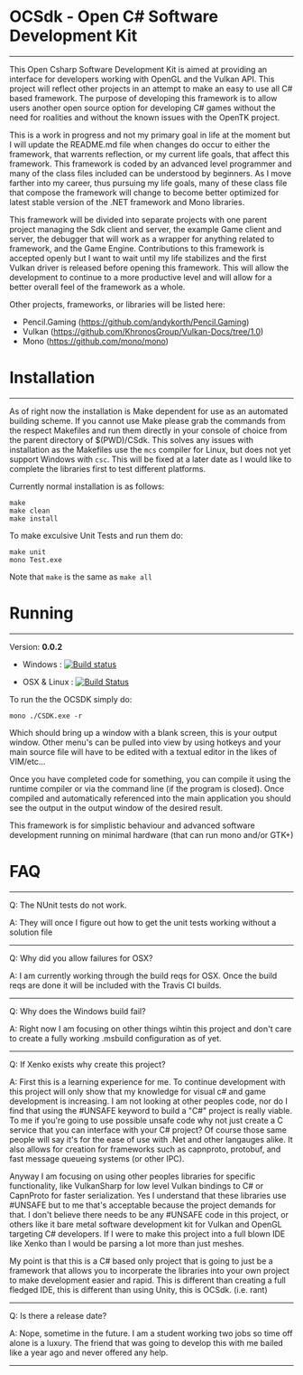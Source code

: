 # OCSdk - Open C# Software Development Kit
--------------------------------------------------------------------------------------------------------------------------------
This Open Csharp Software Development Kit is aimed at providing an interface for developers working with OpenGL and the Vulkan API. This project will reflect other projects in an attempt to make an easy to use all C# based framework. The purpose of developing this framework is to allow users another open source option for developing C# games without the need for roalities and without the known issues with the OpenTK project. 

This is a work in progress and not my primary goal in life at the moment but I will update the README.md file when changes do occur to either the framework, that warrents reflection, or my current life goals, that affect this framework. This framework is coded by an advanced level programmer and many of the class files included can be understood by beginners. As I move farther into my career, thus pursuing my life goals, many of these class file that compose the framework will change to become better optimized for latest stable version of the .NET framework and Mono libraries.

This framework will be divided into separate projects with one parent project managing the Sdk client and server, the example Game client and server, the
debugger that will work as a wrapper for anything related to framework, and the Game Engine. Contributions to this framework is accepted openly but I want to wait until my life stabilizes and the first Vulkan driver is released before opening this framework. This will allow the development to continue to a more productive level and will allow for a better overall feel of the framework as a whole.

Other projects, frameworks, or libraries will be listed here:

- Pencil.Gaming (https://github.com/andykorth/Pencil.Gaming)
- Vulkan (https://github.com/KhronosGroup/Vulkan-Docs/tree/1.0)
- Mono (https://github.com/mono/mono)

# Installation
---------------------------------------------------------------------------------------------------------------------------------
As of right now the installation is Make dependent for use as an automated building scheme. If you cannot use Make please grab
the commands from the respect Makefiles and run them directly in your console of choice from the parent directory of $(PWD)/CSdk.
This solves any issues with installation as the Makefiles use the `mcs` compiler for Linux, but does not yet support Windows
with `csc`. This will be fixed at a later date as I would like to complete the libraries first to test different platforms.

Currently normal installation is as follows:

    make
    make clean
    make install

To make exculsive Unit Tests and run them do:

    make unit
    mono Test.exe

Note that `make` is the same as `make all`

# Running
----------------------------------------------------------------------------------------------------------------------------------
Version: **0.0.2**

- Windows
: [![Build status](https://ci.appveyor.com/api/projects/status/ig5cge5k93kbeq39?svg=true)](https://ci.appveyor.com/project/Ghost53574/csdk)

- OSX & Linux
: [![Build Status](https://travis-ci.org/Ghost53574/CSdk.svg?branch=master)](https://travis-ci.org/Ghost53574/CSdk)

To run the the OCSDK simply do:

    mono ./CSDK.exe -r

Which should bring up a window with a blank screen, this is your output window. Other menu's can be pulled into view by using hotkeys and
your main source file will have to be edited with a textual editor in the likes of VIM/etc...

Once you have completed code for something, you can compile it using the runtime compiler or via the command line (if the program is closed).
Once compiled and automatically referenced into the main application you should see the output in the output window of the desired result.

This framework is for simplistic behaviour and advanced software development running on minimal hardware (that can run mono and/or GTK+)

# FAQ
------------------------------------------------------------------------------------------------------------------------------------

Q: The NUnit tests do not work.

A: They will once I figure out how to get the unit tests working without a solution file

----

Q: Why did you allow failures for OSX?

A: I am currently working through the build reqs for OSX. Once the build reqs are done it will be included with the Travis CI builds.

----

Q: Why does the Windows build fail?

A: Right now I am focusing on other things wihtin this project and don't care to create a fully working .msbuild configuration as of yet.

----

Q: If Xenko exists why create this project?

A: First this is a learning experience for me. To continue development with this project will only show that my knowledge for visual c# and
   game development is increasing. I am not looking at other peoples code, nor do I find that using the #UNSAFE keyword to build a "C#" project
   is really viable. To me if you're going to use possible unsafe code why not just create a C service that you can interface with your C#
   project? Of course those same people will say it's for the ease of use with .Net and other langauges alike. It also allows for creation for
   frameworks such as capnproto, protobuf, and fast message queueing systems (or other IPC).

   Anyway I am focusing on using other peoples libraries for specific functionality, like VulkanSharp for low level Vulkan bindings to C# or 
   CapnProto for faster serialization. Yes I understand that these libraries use #UNSAFE but to me that's acceptable because the project
   demands for that. I don't believe there needs to be any #UNSAFE code in this project, or others like it bare metal software development
   kit for Vulkan and OpenGL targeting C# developers. If I were to make this project into a full blown IDE like Xenko than I would be parsing
   a lot more than just meshes.

   My point is that this is a C# based only project that is going to just be a framework that allows you to incorperate the libraries into 
   your own project to make development easier and rapid. This is different than creating a full fledged IDE, this is different than using
   Unity, this is OCSdk. (i.e. rant)

----

Q: Is there a release date?

A: Nope, sometime in the future. I am a student working two jobs so time off alone is a luxury. The friend that was going to develop this with
   me bailed like a year ago and never offered any help.

---
